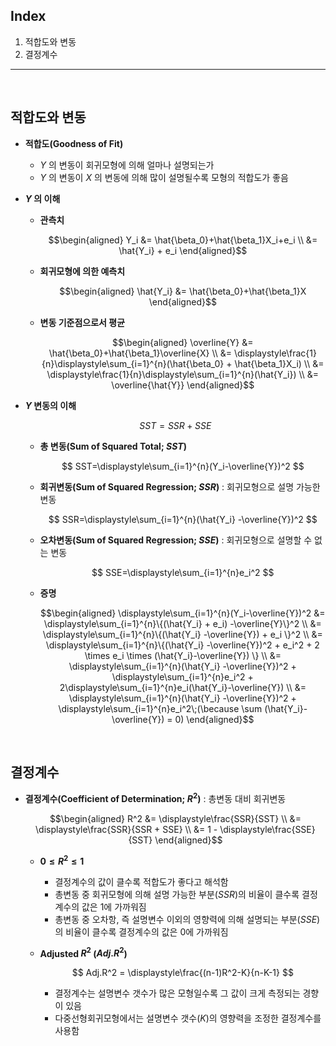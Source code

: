 ## Index

1. 적합도와 변동
2. 결정계수

<hr></br>

## 적합도와 변동

- **적합도(Goodness of Fit)**
    - $Y$ 의 변동이 회귀모형에 의해 얼마나 설명되는가
    - $Y$ 의 변동이 $X$ 의 변동에 의해 많이 설명될수록 모형의 적합도가 좋음

- **$Y$ 의 이해**
    - **관측치**

        $$\begin{aligned}
        Y_i
        &= \hat{\beta_0}+\hat{\beta_1}X_i+e_i \\
        &= \hat{Y_i} + e_i
        \end{aligned}$$

    - **회귀모형에 의한 예측치**

        $$\begin{aligned}
        \hat{Y_i}
        &= \hat{\beta_0}+\hat{\beta_1}X
        \end{aligned}$$

    - **변동 기준점으로서 평균**

        $$\begin{aligned}
        \overline{Y}
        &= \hat{\beta_0}+\hat{\beta_1}\overline{X} \\
        &= \displaystyle\frac{1}{n}\displaystyle\sum_{i=1}^{n}(\hat{\beta_0} + \hat{\beta_1}X_i) \\
        &= \displaystyle\frac{1}{n}\displaystyle\sum_{i=1}^{n}(\hat{Y_i}) \\
        &= \overline{\hat{Y}}
        \end{aligned}$$

- **$Y$ 변동의 이해**

    $$
    SST=SSR+SSE
    $$

    - **총 변동(Sum of Squared Total; $SST$)**

        $$
        SST=\displaystyle\sum_{i=1}^{n}(Y_i-\overline{Y})^2
        $$

    - **회귀변동(Sum of Squared Regression; $SSR$)** : 회귀모형으로 설명 가능한 변동

        $$
        SSR=\displaystyle\sum_{i=1}^{n}(\hat{Y_i} -\overline{Y})^2
        $$

    - **오차변동(Sum of Squared Regression; $SSE$)** : 회귀모형으로 설명할 수 없는 변동

        $$
        SSE=\displaystyle\sum_{i=1}^{n}e_i^2
        $$

    - **증명**

        $$\begin{aligned}
        \displaystyle\sum_{i=1}^{n}(Y_i-\overline{Y})^2
        &= \displaystyle\sum_{i=1}^{n}\{(\hat{Y_i} + e_i) -\overline{Y}\}^2 \\
        &= \displaystyle\sum_{i=1}^{n}\{(\hat{Y_i} -\overline{Y}) + e_i \}^2 \\
        &= \displaystyle\sum_{i=1}^{n}\{(\hat{Y_i} -\overline{Y})^2 + e_i^2 + 2 \times e_i \times (\hat{Y_i}-\overline{Y}) \} \\
        &= \displaystyle\sum_{i=1}^{n}(\hat{Y_i} -\overline{Y})^2 + \displaystyle\sum_{i=1}^{n}e_i^2 + 2\displaystyle\sum_{i=1}^{n}e_i(\hat{Y_i}-\overline{Y}) \\
        &= \displaystyle\sum_{i=1}^{n}(\hat{Y_i} -\overline{Y})^2 + \displaystyle\sum_{i=1}^{n}e_i^2\;(\because \sum (\hat{Y_i}-\overline{Y}) = 0)
        \end{aligned}$$

</br>

## 결정계수

- **결정계수(Coefficient of Determination; $R^2$)** : 총변동 대비 회귀변동

    $$\begin{aligned}
    R^2
    &= \displaystyle\frac{SSR}{SST} \\
    &= \displaystyle\frac{SSR}{SSR + SSE} \\
    &= 1 - \displaystyle\frac{SSE}{SST}
    \end{aligned}$$

    - **$0 \le R^2 \le 1$**
        - 결정계수의 값이 클수록 적합도가 좋다고 해석함
        - 총변동 중 회귀모형에 의해 설명 가능한 부분($SSR$)의 비율이 클수록 결정계수의 값은 1에 가까워짐
        - 총변동 중 오차항, 즉 설명변수 이외의 영향력에 의해 설명되는 부분($SSE$)의 비율이 클수록 결정계수의 값은 0에 가까워짐

    - **Adjusted $R^2$ ($Adj.R^2$)**

        $$
        Adj.R^2 = \displaystyle\frac{(n-1)R^2-K}{n-K-1}
        $$

        - 결정계수는 설명변수 갯수가 많은 모형일수록 그 값이 크게 측정되는 경향이 있음
        - 다중선형회귀모형에서는 설명변수 갯수($K$)의 영향력을 조정한 결정계수를 사용함
